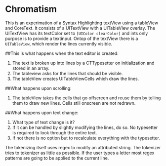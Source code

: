Chromatism
==========

This is an experimation of a Syntax Highlighting textView using a tableView and CoreText. It consists of a UITextView with a UITableVIew overlay. The UITextView has its textColor set to `[UIColor clearColor]` and ints only purpose is to provide a textinput. Ontop of the textView there is a `UITableView`, which render the lines currently visible.


##This is what happens when the text editor is created:

1. The text is broken up into lines by a CTTypesetter on initialization and stored in an array.
2. The tableview asks for the lines that should be visible.
3. The tableView creates UITableViewCells which draw the lines.

##What happens upon scrolling:
1. The tableView takes the cells that go offscreen and reuse them by telling them to draw new lines. Cells still onscreen are not redrawn.

##What happens upon text change:
1. What type of text change is it?
2. If it can be handled by slightly modifying the lines, do so. No typesetter is required to look through the entire text.
3. If not there is no option but to recalculate everything with the typesetter.



The tokenizing itself uses regex to modify an attributed string. The tokenizer tries to tokenizer as little as possible. If the user types a letter most regex patterns are going to be applied to the current line.




